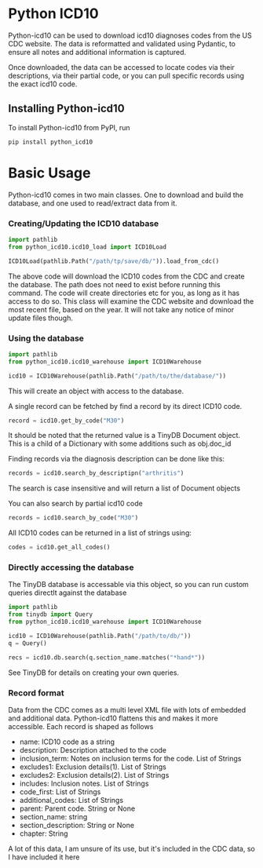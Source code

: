 # Python ICD10

Python-icd10 can be used to download icd10 diagnoses codes from the US CDC website. The data is reformatted and
validated using Pydantic, to ensure all notes and additional information is captured. 

Once downloaded, the data can be accessed to locate codes via their descriptions, via their partial code, or
you can pull specific records using the exact icd10 code.

## Installing Python-icd10

To install Python-icd10 from PyPI, run
```shell
pip install python_icd10
```

# Basic Usage

Python-icd10 comes in two main classes. One to download and build the database, and one used to read/extract data
from it.

### Creating/Updating the ICD10 database

```python
import pathlib
from python_icd10.icd10_load import ICD10Load

ICD10Load(pathlib.Path("/path/tp/save/db/")).load_from_cdc()
```
The above code will download the ICD10 codes from the CDC and create the database. The path does not need to exist
before running this command. The code will create directories etc for you, as long as it has access to do so. This class
will examine the CDC website and download the most recent file, based on the year. It will not take any notice of minor
update files though.

### Using the database

```python
import pathlib
from python_icd10.icd10_warehouse import ICD10Warehouse

icd10 = ICD10Warehouse(pathlib.Path("/path/to/the/database/"))
```
This will create an object with access to the database. 


A single record can be fetched by find a record by its direct ICD10 code.
```python
record = icd10.get_by_code("M30")
```
It should be noted that the returned value is a TinyDB Document object. This is a child of a Dictionary with some
additions such as obj.doc_id


Finding records via the diagnosis description can be done like this:
```python
records = icd10.search_by_descriptipn("arthritis")
```
The search is case insensitive and will return a list of Document objects


You can also search by partial icd10 code
```python
records = icd10.search_by_code("M30")
```

All ICD10 codes can be returned in a list of strings using:
```python
codes = icd10.get_all_codes()
```

### Directly accessing the database

The TinyDB database is accessable via this object, so you can run custom queries directlt against the database

```python
import pathlib
from tinydb import Query
from python_icd10.icd10_warehouse import ICD10Warehouse

icd10 = ICD10Warehouse(pathlib.Path("/path/to/db/"))
q = Query()

recs = icd10.db.search(q.section_name.matches("*hand*"))
```

See TinyDB for details on creating your own queries.


### Record format

Data from the CDC comes as a multi level XML file with lots of embedded and additional data. Python-icd10 flattens
this and makes it more accessible. Each record is shaped as follows

* name: ICD10 code as a string
* description: Description attached to the code
* inclusion_term: Notes on inclusion terms for the code. List of Strings
* excludes1: Exclusion details(1). List of Strings
* excludes2: Exclusion details(2). List of Strings
* includes: Inclusion notes. List of Strings
* code_first: List of Strings
* additional_codes: List of Strings
* parent: Parent code. String or None
* section_name: string
* section_description: String or None
* chapter: String

A lot of this data, I am unsure of its use, but it's included in the CDC data, so I have included it here






